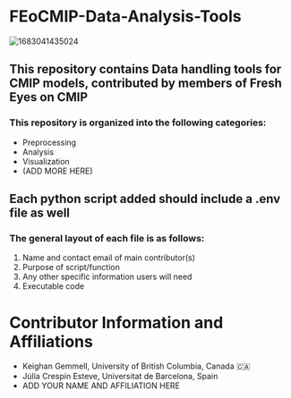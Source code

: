 # FEoCMIP-Data-Analysis-Tools
![1683041435024](https://github.com/KeighanG/FEoCMIP-Data-Analysis-Tools/assets/134096991/ad0ee6f8-2820-48ab-b4a4-18ac62516963)


## This repository contains Data handling tools for CMIP models, contributed by members of Fresh Eyes on CMIP

### This repository is organized into the following categories:
- Preprocessing
- Analysis
- Visualization
- (ADD MORE HERE)


## Each python script added should include a .env file as well

### The general layout of each file is as follows: 
1. Name and contact email of main contributor(s)
2. Purpose of script/function
3. Any other specific information users will need
4. Executable code


# Contributor Information and Affiliations
- Keighan Gemmell, University of British Columbia, Canada 🇨🇦
- Júlia Crespin Esteve, Universitat de Barcelona, Spain
- ADD YOUR NAME AND AFFILIATION HERE 

